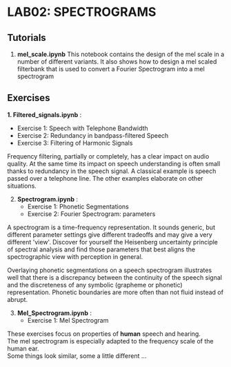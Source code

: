 # LAB02: SPECTROGRAMS


## Tutorials

1. **mel_scale.ipynb**
   This notebook contains the design of the mel scale in a number of different variants.
   It also shows how to design a mel scaled filterbank that is used to convert a Fourier Spectrogram into a mel spectrogram
   
## Exercises

**1. Filtered_signals.ipynb** :
   + Exercise 1: Speech with Telephone Bandwidth
   + Exercise 2: Redundancy in bandpass-filtered Speech
   + Exercise 3: Filtering of Harmonic Signals

Frequency filtering, partially or completely, has a clear impact on audio quality.   At the same time its impact on speech understanding is often small thanks to redundancy in the speech signal.   A classical example is speech passed over a telephone line.  The other examples elaborate on other situations.

2. **Spectrogram.ipynb** :
   + Exercise 1: Phonetic Segmentations
   + Exercise 2: Fourier Spectrogram: parameters

A spectrogram is a time-frequency representation. It sounds generic, but different parameter settings give different tradeoffs and may give a very different 'view'.
Discover for yourself the Heisenberg uncertainty principle of spectral analysis and find those parameters that best aligns
the spectrographic view with perception in general.

Overlaying phonetic segmentations on a speech spectrogram illustrates well that there is a discrepancy between the continuity of
the speech signal and the discreteness of any symbolic (grapheme or phonetic) representation.  Phonetic boundaries
are more often than not fluid instead of abrupt.



3. **Mel_Spectrogram.ipynb** :
   + Exercise 1: Mel Spectrogram

These exercises focus on properties of **human** speech and hearing.  
The mel spectrogram is especially adapted to the frequency scale of the human ear.  
Some things look similar, some a little different ...